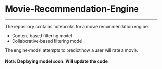 # Movie-Recommendation-Engine

_____________________________
The repository contains notebooks for a movie recommendation engine.
 - Content-based filtering model
 - Collaborative-based filtering model
 
The engine-model attempts to predict how a user will rate a movie.

#### Note: Deploying model soon. Will update the code.
